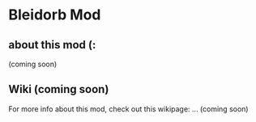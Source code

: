 # Bleidorb Mod

## about this mod (:

(coming soon)

## Wiki (coming soon)

For more info about this mod, check out this wikipage: ... (coming soon)


